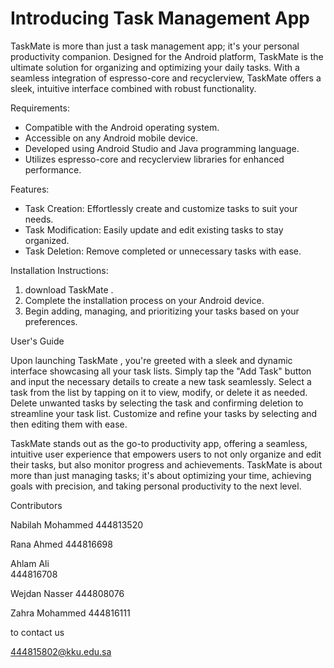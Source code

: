 # Introducing Task Management App

TaskMate is more than just a task management app; it's your personal productivity companion. Designed for the Android platform, TaskMate is the ultimate solution for organizing and optimizing your daily tasks. With a seamless integration of espresso-core and recyclerview, TaskMate offers a sleek, intuitive interface combined with robust functionality.

Requirements:

- Compatible with the Android operating system.
- Accessible on any Android mobile device.
- Developed using Android Studio and Java programming language.
- Utilizes espresso-core and recyclerview libraries for enhanced performance.

Features:

- Task Creation: Effortlessly create and customize tasks to suit your needs.
- Task Modification: Easily update and edit existing tasks to stay organized.
- Task Deletion: Remove completed or unnecessary tasks with ease.

Installation Instructions:

1.  download TaskMate .
2. Complete the installation process on your Android device.
3. Begin adding, managing, and prioritizing your tasks based on your preferences.

User's Guide

Upon launching TaskMate , you're greeted with a sleek and dynamic interface showcasing all your task lists.
Simply tap the "Add Task" button and input the necessary details to create a new task seamlessly.
Select a task from the list by tapping on it to view, modify, or delete it as needed.
Delete unwanted tasks by selecting the task and confirming deletion to streamline your task list.
Customize and refine your tasks by selecting and then editing them with ease.

TaskMate stands out as the go-to productivity app, offering a seamless, intuitive user experience that empowers users to not only organize and edit their tasks, but also monitor progress and achievements. TaskMate is about more than just managing tasks; it's about optimizing your time, achieving goals with precision, and taking personal productivity to the next level.

Contributors

Nabilah Mohammed 
444813520

Rana Ahmed 
444816698

Ahlam Ali   
444816708

 Wejdan Nasser
444808076

Zahra Mohammed
444816111

to contact us

444815802@kku.edu.sa

